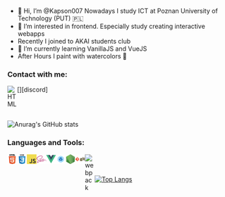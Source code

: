 - 👋 Hi, I’m @Kapson007 Nowadays I study ICT at Poznan University of Technology (PUT) 🇵🇱
- 👀 I’m interested in frontend. Especially study creating interactive webapps
- Recently I joined to AKAI students club
- 🌱 I’m currently learning VanillaJS and VueJS
- After Hours I paint with watercolors 🎨

### Contact with me:

[<img align="left" color="blue" alt="HTML" width="22px" src="https://www.freepnglogos.com/uploads/discord-logo-png/concours-discord-cartes-voeux-fortnite-france-6.png"/>][discord]


[LinkedIn]: www.linkedin.com/in/kacper-nadstoga-putPoznan

<br><br>

![Anurag's GitHub stats](https://github-readme-stats.vercel.app/api?username=Kapson007&show_icons=true&theme=tokyonight)


### Languages and Tools:

<img align="left" color="blue" alt="HTML" width="22px" src="https://raw.githubusercontent.com/github/explore/80688e429a7d4ef2fca1e82350fe8e3517d3494d/topics/html/html.png" />

<img align="left" color="blue" alt="CSS" width="22px" src="https://raw.githubusercontent.com/github/explore/80688e429a7d4ef2fca1e82350fe8e3517d3494d/topics/css/css.png" />

<img align="left" color="blue" alt="JavaScript" width="22px" src="https://raw.githubusercontent.com/github/explore/80688e429a7d4ef2fca1e82350fe8e3517d3494d/topics/javascript/javascript.png" />

<img align="left" color="blue" alt="SASS" width="22px" src="https://raw.githubusercontent.com/github/explore/80688e429a7d4ef2fca1e82350fe8e3517d3494d/topics/sass/sass.png" />

<img align="left" color="blue" alt="React" width="22px" src="https://raw.githubusercontent.com/github/explore/80688e429a7d4ef2fca1e82350fe8e3517d3494d/topics/vue/vue.png" />

<img align="left" color="blue" alt="webpack" width="22px" src="https://raw.githubusercontent.com/github/explore/80688e429a7d4ef2fca1e82350fe8e3517d3494d/topics/webpack/webpack.png" />


<img align="left" color="blue" alt="node" width="22px" src="https://raw.githubusercontent.com/github/explore/80688e429a7d4ef2fca1e82350fe8e3517d3494d/topics/nodejs/nodejs.png" />


<img align="left" color="blue" alt="webpack" width="22px" src="https://raw.githubusercontent.com/github/explore/80688e429a7d4ef2fca1e82350fe8e3517d3494d/topics/git/git.png" />

<img align="left" color="blue" alt="webpack" width="22px" src="https://github.githubassets.com/images/modules/logos_page/GitHub-Mark.png" />

<br><br>

[![Top Langs](https://github-readme-stats.vercel.app/api/top-langs/?username=Kapson007)](https://github.com/Kapson007/github-readme-stats)



<!---
Kapson007/Kapson007 is a ✨ special ✨ repository because its `README.md` (this file) appears on your GitHub profile.
You can click the Preview link to take a look at your changes.
--->
